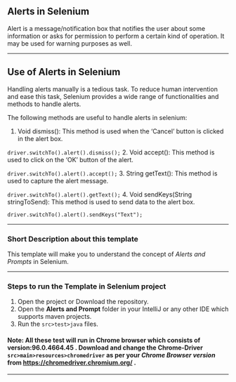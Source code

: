## Alerts in Selenium
Alert is a message/notification box that notifies the user about some information or asks for permission to perform a certain kind of operation. It may be used for warning purposes as well.

---
## Use of Alerts in Selenium
Handling alerts manually is a tedious task. To reduce human intervention and ease this task, Selenium provides a wide range of functionalities and methods to handle alerts.

The following methods are useful to handle alerts in selenium:

1. Void dismiss(): This method is used when the ‘Cancel’ button is clicked in the alert box.

`driver.switchTo().alert().dismiss();`
2. Void accept(): This method is used to click on the ‘OK’ button of the alert.

`driver.switchTo().alert().accept();`
3. String getText(): This method is used to capture the alert message.

`driver.switchTo().alert().getText();`
4. Void sendKeys(String stringToSend): This method is used to send data to the alert box.

`driver.switchTo().alert().sendKeys("Text");`

---
### Short Description about this template
This template will make you to understand the concept of *Alerts and Prompts* in Selenium.

---
### Steps to run the Template in Selenium project
1. Open the project or Download the repository.
2. Open the **Alerts and Prompt** folder in your IntelliJ or any other IDE which supports maven projects.
3. Run the `src>test>java` files.

#### Note: All these test will run in Chrome browser which consists of version:96.0.4664.45 . Download and change the Chrome-Driver `src>main>resources>chromedriver` as per your *Chrome Browser version* from https://chromedriver.chromium.org/ . 

---
